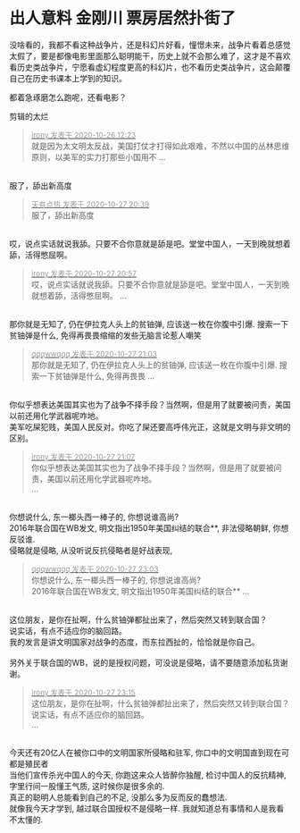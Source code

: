 # 出人意料  金刚川 票房居然扑街了


没啥看的，我都不看这种战争片，还是科幻片好看，憧憬未来，战争片看着总感觉太假了，要是都像电影里面那么聪明能干，历史上就不会那么难了，这才是不喜欢看历史类战争片，宁愿看虚幻程度更高的科幻片，也不看历史类战争片，这会颠覆自己在历史书课本上学到的知识。

都着急琢磨怎么跑呢，还看电影？

剪辑的太烂

<div class="quote"><blockquote><font size="2"><a href="https://www.hostloc.com/forum.php?mod=redirect&amp;goto=findpost&amp;pid=9353485&amp;ptid=757985" target="_blank"><font color="#999999">irony 发表于 2020-10-26 12:23</font></a></font><br />
就是因为太文明太反战，美国打仗才打得如此艰难，不然以中国的丛林思维原则，以美军的实力打那些小国用不 ...</blockquote></div><br />
<img src="static/image/smiley/default/lol.gif" smilieid="12" border="0" alt="" />服了，舔出新高度<img src="static/image/smiley/default/lol.gif" smilieid="12" border="0" alt="" />

<div class="quote"><blockquote><font size="2"><a href="https://www.hostloc.com/forum.php?mod=redirect&amp;goto=findpost&amp;pid=9361092&amp;ptid=757985" target="_blank"><font color="#999999">天有点热 发表于 2020-10-27 20:39</font></a></font><br />
服了，舔出新高度</blockquote></div><br />
哎，说点实话就说我舔。只要不合你意就是舔是吧。堂堂中国人，一天到晚就想着舔，活得憋屈啊。

<div class="quote"><blockquote><font size="2"><a href="https://www.hostloc.com/forum.php?mod=redirect&amp;goto=findpost&amp;pid=9361198&amp;ptid=757985" target="_blank"><font color="#999999">irony 发表于 2020-10-27 20:57</font></a></font><br />
哎，说点实话就说我舔。只要不合你意就是舔是吧。堂堂中国人，一天到晚就想着舔，活得憋屈啊。 ...</blockquote></div><br />
那你就是无知了, 仍在伊拉克人头上的贫铀弹, 应该送一枚在你腹中引爆. 搜索一下贫铀弹是什么, 免得再畏畏缩缩的发些无脑言论惹人嘲笑

<div class="quote"><blockquote><font size="2"><a href="https://www.hostloc.com/forum.php?mod=redirect&amp;goto=findpost&amp;pid=9361230&amp;ptid=757985" target="_blank"><font color="#999999">qqqwwqqq 发表于 2020-10-27 21:03</font></a></font><br />
那你就是无知了, 仍在伊拉克人头上的贫铀弹, 应该送一枚在你腹中引爆. 搜索一下贫铀弹是什么, 免得再畏畏 ...</blockquote></div><br />
你似乎想表达美国其实也为了战争不择手段？当然啊，但是用了就要被问责，美国以前还用化学武器呢咋地。<br />
美军吃屎犯贱，美国人民反对。你吃了屎还要高呼伟光正，这就是文明与非文明的区别。

<div class="quote"><blockquote><font size="2"><a href="https://www.hostloc.com/forum.php?mod=redirect&amp;goto=findpost&amp;pid=9361252&amp;ptid=757985" target="_blank"><font color="#999999">irony 发表于 2020-10-27 21:07</font></a></font><br />
你似乎想表达美国其实也为了战争不择手段？当然啊，但是用了就要被问责，美国以前还用化学武器呢咋地。<br />
 ...</blockquote></div><br />
你想说什么, 东一榔头西一棒子的, 你想说谁高尚?<br />
2016年联合国在WB发文, 明文指出1950年美国纠结的联合**, 非法侵略朝鲜, 你想反驳谁. <br />
侵略就是侵略, 从没听说反抗侵略者是好战表现,

<div class="quote"><blockquote><font size="2"><a href="https://www.hostloc.com/forum.php?mod=redirect&amp;goto=findpost&amp;pid=9361805&amp;ptid=757985" target="_blank"><font color="#999999">qqqwwqqq 发表于 2020-10-27 23:03</font></a></font><br />
你想说什么, 东一榔头西一棒子的, 你想说谁高尚?<br />
2016年联合国在WB发文, 明文指出1950年美国纠结的联合** ...</blockquote></div><br />
这位朋友，是你在扯啊，什么贫铀弹都扯出来了，然后突然又转到联合国？<br />
说实话，有点不适应你的脑回路。<br />
我的发言是讲文明国家对战争的态度，而东拉西扯的，恰恰就是你自己。<br />
<br />
另外关于联合国的WB，说的是授权问题，可没说是侵略，请不要随意添加私货谢谢。

<div class="quote"><blockquote><font size="2"><a href="https://www.hostloc.com/forum.php?mod=redirect&amp;goto=findpost&amp;pid=9361840&amp;ptid=757985" target="_blank"><font color="#999999">irony 发表于 2020-10-27 23:15</font></a></font><br />
这位朋友，是你在扯啊，什么贫铀弹都扯出来了，然后突然又转到联合国？<br />
说实话，有点不适应你的脑回路。<br />
 ...</blockquote></div><br />
今天还有20亿人在被你口中的文明国家所侵略和驻军, 你口中的文明国直到现在可都是殖民者<br />
当他们宣传杀光中国人的今天, 你跑这来众人皆醉你独醒, 检讨中国人的反抗精神, 字里行间一股懂王气质, 这时候你是很多余的. <br />
真正的聪明人总能看到自己的不足, 没那么多为反而反的蠢想法.<br />
就像我今天才学到, 越过联合国授权不是侵略一样. 我就知道总有事情和人是我看不太懂的.
